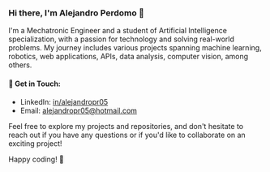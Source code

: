 ### Hi there, I'm Alejandro Perdomo 👋

I'm a Mechatronic Engineer and a student of Artificial Intelligence specialization, with a passion for technology and solving real-world problems. My journey includes various projects spanning machine learning, robotics, web applications, APIs, data analysis, computer vision, among others.

#### 💬 Get in Touch:
- LinkedIn: [in/alejandropr05](https://www.linkedin.com/in/alejandropr05)
- Email: [alejandropr05@hotmail.com](mailto:alejandropr05@hotmail.com)

Feel free to explore my projects and repositories, and don't hesitate to reach out if you have any questions or if you'd like to collaborate on an exciting project! 

Happy coding! 🚀
